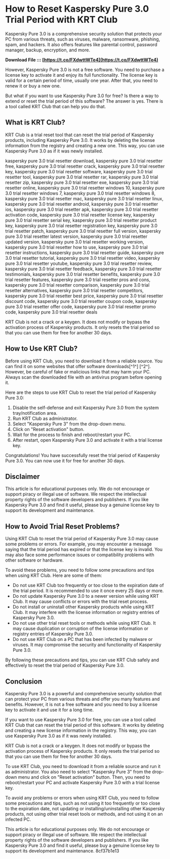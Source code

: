 
 
# How to Reset Kaspersky Pure 3.0 Trial Period with KRT Club
 
Kaspersky Pure 3.0 is a comprehensive security solution that protects your PC from various threats, such as viruses, malware, ransomware, phishing, spam, and hackers. It also offers features like parental control, password manager, backup, encryption, and more.
 
**Download File ::: [https://t.co/FXdwttWTe4](https://t.co/FXdwttWTe4)**


 
However, Kaspersky Pure 3.0 is not a free software. You need to purchase a license key to activate it and enjoy its full functionality. The license key is valid for a certain period of time, usually one year. After that, you need to renew it or buy a new one.
 
But what if you want to use Kaspersky Pure 3.0 for free? Is there a way to extend or reset the trial period of this software? The answer is yes. There is a tool called KRT Club that can help you do that.
 
## What is KRT Club?
 
KRT Club is a trial reset tool that can reset the trial period of Kaspersky products, including Kaspersky Pure 3.0. It works by deleting the license information from the registry and creating a new one. This way, you can use Kaspersky Pure 3.0 as if it was newly installed.
 
kaspersky pure 3.0 trial resetter download,  kaspersky pure 3.0 trial resetter free,  kaspersky pure 3.0 trial resetter crack,  kaspersky pure 3.0 trial resetter key,  kaspersky pure 3.0 trial resetter software,  kaspersky pure 3.0 trial resetter tool,  kaspersky pure 3.0 trial resetter rar,  kaspersky pure 3.0 trial resetter zip,  kaspersky pure 3.0 trial resetter exe,  kaspersky pure 3.0 trial resetter online,  kaspersky pure 3.0 trial resetter windows 10,  kaspersky pure 3.0 trial resetter windows 7,  kaspersky pure 3.0 trial resetter windows 8,  kaspersky pure 3.0 trial resetter mac,  kaspersky pure 3.0 trial resetter linux,  kaspersky pure 3.0 trial resetter android,  kaspersky pure 3.0 trial resetter ios,  kaspersky pure 3.0 trial resetter apk,  kaspersky pure 3.0 trial resetter activation code,  kaspersky pure 3.0 trial resetter license key,  kaspersky pure 3.0 trial resetter serial key,  kaspersky pure 3.0 trial resetter product key,  kaspersky pure 3.0 trial resetter registration key,  kaspersky pure 3.0 trial resetter patch,  kaspersky pure 3.0 trial resetter full version,  kaspersky pure 3.0 trial resetter latest version,  kaspersky pure 3.0 trial resetter updated version,  kaspersky pure 3.0 trial resetter working version,  kaspersky pure 3.0 trial resetter how to use,  kaspersky pure 3.0 trial resetter instructions,  kaspersky pure 3.0 trial resetter guide,  kaspersky pure 3.0 trial resetter tutorial,  kaspersky pure 3.0 trial resetter video,  kaspersky pure 3.0 trial resetter youtube,  kaspersky pure 3.0 trial resetter review,  kaspersky pure 3.0 trial resetter feedback,  kaspersky pure 3.0 trial resetter testimonials,  kaspersky pure 3.0 trial resetter benefits,  kaspersky pure 3.0 trial resetter features,  kaspersky pure 3.0 trial resetter pros and cons,  kaspersky pure 3.0 trial resetter comparison,  kaspersky pure 3.0 trial resetter alternatives,  kaspersky pure 3.0 trial resetter competitors,  kaspersky pure 3.0 trial resetter best price,  kaspersky pure 3.0 trial resetter discount code,  kaspersky pure 3.0 trial resetter coupon code,  kaspersky pure 3.0 trial resetter offer code,  kaspersky pure 3.0 trial resetter promo code,  kaspersky pure 3.0 trial resetter deals
 
KRT Club is not a crack or a keygen. It does not modify or bypass the activation process of Kaspersky products. It only resets the trial period so that you can use them for free for another 30 days.
 
## How to Use KRT Club?
 
Before using KRT Club, you need to download it from a reliable source. You can find it on some websites that offer software downloads[^1^] [^2^]. However, be careful of fake or malicious links that may harm your PC. Always scan the downloaded file with an antivirus program before opening it.
 
Here are the steps to use KRT Club to reset the trial period of Kaspersky Pure 3.0:
 
1. Disable the self-defense and exit Kaspersky Pure 3.0 from the system tray/notification area.
2. Run KRT Club as administrator.
3. Select "Kaspersky Pure 3" from the drop-down menu.
4. Click on "Reset activation" button.
5. Wait for the process to finish and reboot/restart your PC.
6. After restart, open Kaspersky Pure 3.0 and activate it with a trial license key.

Congratulations! You have successfully reset the trial period of Kaspersky Pure 3.0. You can now use it for free for another 30 days.
 
## Disclaimer
 
This article is for educational purposes only. We do not encourage or support piracy or illegal use of software. We respect the intellectual property rights of the software developers and publishers. If you like Kaspersky Pure 3.0 and find it useful, please buy a genuine license key to support its development and maintenance.
  
## How to Avoid Trial Reset Problems?
 
Using KRT Club to reset the trial period of Kaspersky Pure 3.0 may cause some problems or errors. For example, you may encounter a message saying that the trial period has expired or that the license key is invalid. You may also face some performance issues or compatibility problems with other software or hardware.
 
To avoid these problems, you need to follow some precautions and tips when using KRT Club. Here are some of them:

- Do not use KRT Club too frequently or too close to the expiration date of the trial period. It is recommended to use it once every 25 days or more.
- Do not update Kaspersky Pure 3.0 to a newer version while using KRT Club. It may cause conflicts or errors with the trial reset process.
- Do not install or uninstall other Kaspersky products while using KRT Club. It may interfere with the license information or registry entries of Kaspersky Pure 3.0.
- Do not use other trial reset tools or methods while using KRT Club. It may cause duplication or corruption of the license information or registry entries of Kaspersky Pure 3.0.
- Do not use KRT Club on a PC that has been infected by malware or viruses. It may compromise the security and functionality of Kaspersky Pure 3.0.

By following these precautions and tips, you can use KRT Club safely and effectively to reset the trial period of Kaspersky Pure 3.0.
 
## Conclusion
 
Kaspersky Pure 3.0 is a powerful and comprehensive security solution that can protect your PC from various threats and offer you many features and benefits. However, it is not a free software and you need to buy a license key to activate it and use it for a long time.
 
If you want to use Kaspersky Pure 3.0 for free, you can use a tool called KRT Club that can reset the trial period of this software. It works by deleting and creating a new license information in the registry. This way, you can use Kaspersky Pure 3.0 as if it was newly installed.
 
KRT Club is not a crack or a keygen. It does not modify or bypass the activation process of Kaspersky products. It only resets the trial period so that you can use them for free for another 30 days.
 
To use KRT Club, you need to download it from a reliable source and run it as administrator. You also need to select "Kaspersky Pure 3" from the drop-down menu and click on "Reset activation" button. Then, you need to reboot/restart your PC and activate Kaspersky Pure 3.0 with a trial license key.
 
To avoid any problems or errors when using KRT Club, you need to follow some precautions and tips, such as not using it too frequently or too close to the expiration date, not updating or installing/uninstalling other Kaspersky products, not using other trial reset tools or methods, and not using it on an infected PC.
 
This article is for educational purposes only. We do not encourage or support piracy or illegal use of software. We respect the intellectual property rights of the software developers and publishers. If you like Kaspersky Pure 3.0 and find it useful, please buy a genuine license key to support its development and maintenance.
 8cf37b1e13
 
